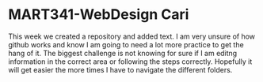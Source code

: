 # MART341-WebDesign Cari
This week we created a repository and added text. I am very unsure of how github works and know I am going to need a lot more practice to get the hang of it. The biggest challenge is not knowing for sure if I am editng information in the correct area or following the steps correctly. Hopefully it will get easier the more times I have to navigate the different folders. 
